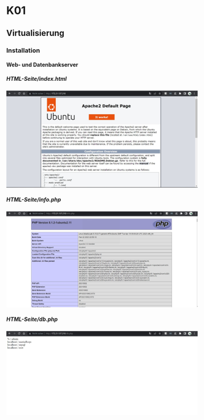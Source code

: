# K01

## Virtualisierung

### Installation

#### Web- und Datenbankserver

##### HTML-Seite/index.html

<img src="./assets/img/HtmlPage.jpg">

##### HTML-Seite/info.php

<img src="./assets/img/infophp.jpg">

##### HTML-Seite/db.php

<img src="./assets/img/dbphp.jpg">
